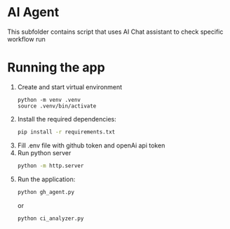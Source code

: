 # AI Agent

This subfolder contains script that uses AI Chat assistant to check specific workflow run

# Running the app

1. Create and start virtual environment
    ```
    python -m venv .venv
    source .venv/bin/activate
    ```
2. Install the required dependencies:
    ```sh
    pip install -r requirements.txt
    ```
3. Fill .env file with github token and openAi api token
4. Run python server
    ```sh
    python -m http.server
    ```
4. Run the application:
    ```sh
    python gh_agent.py
    ```
    or 
    ```sh
    python ci_analyzer.py
    ```
